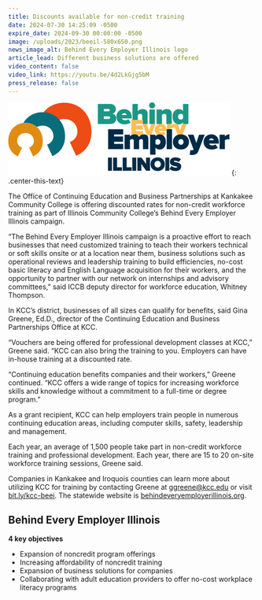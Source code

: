 ```yaml
---
title: Discounts available for non-credit training
date: 2024-07-30 14:25:09 -0500
expire_date: 2024-09-30 00:00:00 -0500
image: /uploads/2023/beeil-580x650.png
news_image_alt: Behind Every Employer Illinois logo
article_lead: Different business solutions are offered
video_content: false
video_link: https://youtu.be/4d2LkGjg5bM
press_release: false
---
```

![Behind Every Employer Illinois logo](/uploads/2023/beeil-450x148.png "Behind Every Employer Illinois logo")
{: .center-this-text}

The Office of Continuing Education and Business Partnerships at Kankakee Community College is offering discounted rates for non-credit workforce training as part of Illinois Community College’s Behind Every Employer Illinois campaign.

“The Behind Every Employer Illinois campaign is a proactive effort to reach businesses that need customized training to teach their workers technical or soft skills onsite or at a location near them, business solutions such as operational reviews and leadership training to build efficiencies, no-cost basic literacy and English Language acquisition for their workers, and the opportunity to partner with our network on internships and advisory committees,” said ICCB deputy director for workforce education, Whitney Thompson.

In KCC’s district, businesses of all sizes can qualify for benefits, said Gina Greene, Ed.D., director of the Continuing Education and Business Partnerships Office at KCC.

“Vouchers are being offered for professional development classes at KCC,” Greene said. “KCC can also bring the training to you. Employers can have in-house training at a discounted rate.

“Continuing education benefits companies and their workers,” Greene continued. “KCC offers a wide range of topics for increasing workforce skills and knowledge without a commitment to a full-time or degree program.”

As a grant recipient, KCC can help employers train people in numerous continuing education areas, including computer skills, safety, leadership and management.

Each year, an average of 1,500 people take part in non-credit workforce training and professional development. Each year, there are 15 to 20 on-site workforce training sessions, Greene said.

Companies in Kankakee and Iroquois counties can learn more about utilizing KCC for training by contacting Greene at [ggreene@kcc.edu](mailto:ggreene@kcc.edu) or visit [bit.ly/kcc-beei]().  The statewide website is [behindeveryemployerillinois.org](https://behindeveryemployerillinois.org/).

## **Behind Every Employer Illinois**

**4 key objectives**

* Expansion of noncredit program offerings
* Increasing affordability of noncredit training
* Expansion of business solutions for companies
* Collaborating with adult education providers to offer no-cost workplace literacy programs
